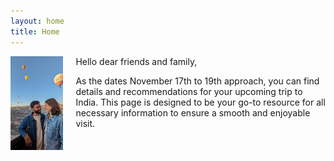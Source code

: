 ```yaml
---
layout: home
title: Home
---
```

<img src="img/PXL_20230913_035201957.jpg" alt="Imke and Parichay" align="left" height="150" style="margin-right: 20px"/>

Hello dear friends and family,

As the dates November 17th to 19th approach, you can find details and recommendations for your upcoming trip to India. This page is designed to be your go-to resource for all necessary information to ensure a smooth and enjoyable visit.


